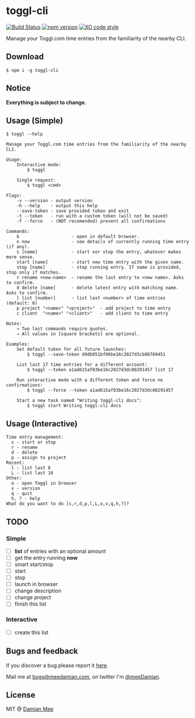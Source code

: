# toggl-cli
[![Build Status](https://travis-ci.org/chester1000/toggl-cli.svg?branch=master)](https://travis-ci.org/chester1000/toggl-cli) [![npm version](https://badge.fury.io/js/toggl-cli.svg)](https://badge.fury.io/js/toggl-cli) [![XO code style](https://img.shields.io/badge/code_style-XO-5ed9c7.svg)](https://github.com/sindresorhus/xo)

Manage your Toggl.com time entries from the familiarity of the nearby CLI.

## Download

```
$ npm i -g toggl-cli
```

## Notice

**Everything is subject to change.**

## Usage (Simple) 

```
$ toggl --help

Manage your Toggl.com time entries from the familiarity of the nearby CLI.

Usage:
	Interactive mode:
		$ toggl

	Single request:
		$ toggl <cmd>

Flags:
	-v --version - output version
	-h --help    - output this help
	--save-token - save provided token and exit
	-t --token   - run with a custom token (will not be saved)
	-f --force   - (NOT recomended) prevent all confirmations

Commands:
	b                    - open in default browser.
	n now                - see details of currently running time entry (if any).
	s [name]             - start xor stop the entry, whatever makes more sense.
	start [name]         - start new time entry with the given name.
	stop [name]          - stop running entry. If name is provided, stop only if matches.
	r rename <new-name>  - rename the last entry to <new name>. Asks to confirm.
	d delete [name]      - delete latest entry with matching name. Asks to confirm.
	l list [number]      - list last <number> of time entries (default: 8)
	p project "<name>" "<project>"  - add project to time entry
	c client  "<name>" "<client>"   - add client to time entry

Notes:
	→ Two last commands require quotes.
	→ All values in [square brackets] are optional.

Examples:
	Set default token for all future launches:
		$ toggl --save-token d9db051bf06be16c2027d3cb08769451

	List last 17 time entries for a different account:
		$ toggl --token a1ad615af03be16c2027d3dc08291457 list 17

	Run interactive mode with a different token and force no confirmations:
		$ toggl --force --token a1ad615af03be16c2027d3dc08291457

	Start a new task named "Writing toggl-cli docs":
		$ toggl start Writing toggl-cli docs
```

## Usage (Interactive)

```
Time entry management:
  s - start or stop
  r - rename
  d - delete
  p - assign to project
Recent:
  l - list last 8
  L - list last 16
Other:
  o - open Toggl in browser
  v - version
  q - quit
  h, ? - help
What do you want to do [s,r,d,p,l,L,o,v,q,h,?]?

```

## TODO

### Simple
- [ ] **list** of entries with an optional amount
- [ ] get the entry running **now**
- [ ] smart start/stop
- [ ] start
- [ ] stop
- [ ] launch in browser
- [ ] change description
- [ ] change project
- [ ] finish this list

### Interactive

- [ ] create this list


## Bugs and feedback

If you discover a bug please report it [here](https://github.com/chester1000/toggl-cli/issues/new).

Mail me at bugs@meedamian.com, on twitter I'm [@meeDamian](http://twitter.com/meedamian).


## License

MIT @ [Damian Mee](https://meedamian.com)
